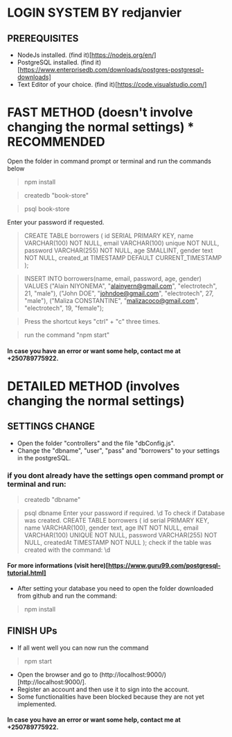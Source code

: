 # LOGIN SYSTEM BY redjanvier

## PREREQUISITES
- NodeJs installed. (find it)[https://nodejs.org/en/]
- PostgreSQL installed. (find it)[https://www.enterprisedb.com/downloads/postgres-postgresql-downloads]
- Text Editor of your choice. (find it)[https://code.visualstudio.com/]

# FAST METHOD (doesn't involve changing the normal settings) * RECOMMENDED
Open the folder in command prompt or terminal and run the commands below
> npm install

> createdb "book-store"

> psql book-store

Enter your password if requested. 

> CREATE TABLE borrowers (
id SERIAL PRIMARY KEY, 
name VARCHAR(100) NOT NULL,
email VARCHAR(100) unique NOT NULL, 
password VARCHAR(255) NOT NULL, 
age SMALLINT, 
gender text NOT NULL,
created_at TIMESTAMP DEFAULT CURRENT_TIMESTAMP
);

> INSERT INTO borrowers(name, email, password, age, gender) VALUES ("Alain NIYONEMA", "alainyern@gmail.com", "electrotech", 21, "male"),
("John DOE", "johndoe@gmail.com", "electrotech", 27, "male"),
("Maliza CONSTANTINE", "malizacoco@gmail.com", "electrotech", 19, "female");

> Press the shortcut keys "ctrl" + "c" three times. 

> run the command "npm start"
#### In case you have an error or want some help, contact me at +250789775922. 

# DETAILED METHOD (involves changing the normal settings)
## SETTINGS CHANGE
- Open the folder "controllers" and the file "dbConfig.js".
- Change the "dbname", "user", "pass" and "borrowers" to your settings in the postgreSQL.

### if you dont already have the settings open command prompt or terminal and run:
>createdb "dbname"

>psql dbname
Enter your password if required.
>\d
To check if Database was created.
>CREATE TABLE borrowers (
>id serial PRIMARY KEY,
>name VARCHAR(100),
>gender text,
>age INT NOT NULL,
>email VARCHAR(100) UNIQUE NOT NULL,
>password VARCHAR(255) NOT NULL,
>createdAt TIMESTAMP NOT NULL
>);
check if the table was created with the command:
>\d

#### For more informations (visit here)[https://www.guru99.com/postgresql-tutorial.html]

- After setting your database you need to open the folder downloaded from github and run the command:
>npm install

## FINISH UPs
- If all went well you can now run the command 
>npm start
- Open the browser and go to (http://localhost:9000/)[http://localhost:9000/].
- Register an account and then use it to sign into the account.
- Some functionalities have been blocked because they are not yet implemented.

#### In case you have an error or want some help, contact me at +250789775922. 

